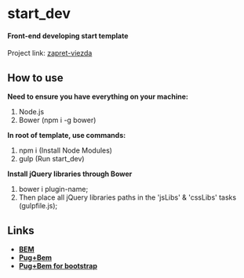# start_dev

#### Front-end developing start template

Project link: [zapret-viezda](test.creativny.ru/zapret-viezda/)

## How to use

**Need to ensure you have everything on your machine:**

1. Node.js
2. Bower (npm i -g bower)

**In root of template, use commands:**

1. npm i (Install Node Modules)
2. gulp (Run start_dev)

**Install jQuery libraries through Bower**

1. bower i plugin-name;
2. Then place all jQuery libraries paths in the 'jsLibs' & 'cssLibs' tasks (gulpfile.js);

## Links

- **[BEM](https://en.bem.info/methodology/quick-start/)**
- **[Pug+Bem](https://github.com/legostaev-vadim/gulp-pugbem)**
- **[Pug+Bem for bootstrap](https://github.com/legostaev-vadim/gulp-pugbem/issues/1)**
